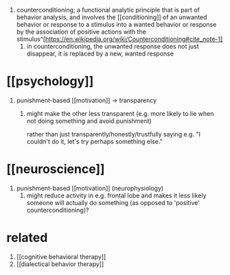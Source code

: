 1. counterconditioning; a functional analytic principle that is part of behavior analysis, and involves the [[conditioning]] of an unwanted behavior or response to a stimulus into a wanted behavior or response by the association of positive actions with the stimulus^[https://en.wikipedia.org/wiki/Counterconditioning#cite_note-1]
	1. in counterconditioning, the unwanted response does not just disappear, it is replaced by a new, wanted response

# [[psychology]]
1. punishment-based [[motivation]] → transparency
	1. might make the other less transparent (e.g. more likely to lie when not doing something and avoid punishment)
		
		rather than just transparently/honestly/trustfully saying e.g. "I couldn't do it, let's try perhaps something else."

# [[neuroscience]]
1. punishment-based [[motivation]] (neurophysiology)
	1. might reduce activity in e.g. frontal lobe and makes it less likely someone will actually do something (as opposed to 'positive' counterconditioning)?

# related
1. [[cognitive behavioral therapy]]
2. [[dialectical behavior therapy]]